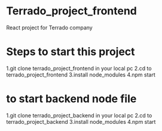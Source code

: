# Terrado_project_frontend
React project for Terrado company

# Steps to start this project
1.git clone terrado_project_frontend in your local pc
2.cd to terrado_project_frontend
3.install node_modules
4.npm start

# to start backend node file
1.git clone terrado_project_backend in your local pc 
2.cd to terrado_project_backend
3.install node_modules
4.npm start

